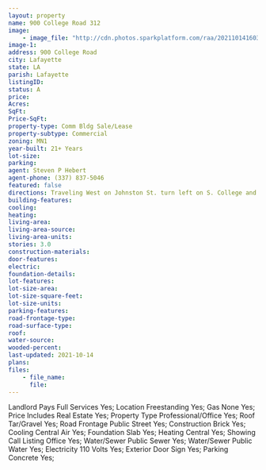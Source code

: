 ```yaml
---
layout: property
name: 900 College Road 312
image:
    - image_file: "http://cdn.photos.sparkplatform.com/raa/20211014160306452146000000.jpg"
image-1:
address: 900 College Road
city: Lafayette
state: LA
parish: Lafayette
listingID: 
status: A
price: 
Acres: 
SqFt: 
Price-SqFt: 
property-type: Comm Bldg Sale/Lease
property-subtype: Commercial
zoning: MN1
year-built: 21+ Years
lot-size: 
parking: 
agent: Steven P Hebert
agent-phone: (337) 837-5046
featured: false
directions: Traveling West on Johnston St. turn left on S. College and the building will be on the right. Approx. 1/4 mile from Johnston.
building-features: 
cooling: 
heating: 
living-area: 
living-area-source: 
living-area-units: 
stories: 3.0
construction-materials: 
door-features: 
electric: 
foundation-details: 
lot-features: 
lot-size-area: 
lot-size-square-feet: 
lot-size-units: 
parking-features: 
road-frontage-type: 
road-surface-type: 
roof: 
water-source: 
wooded-percent: 
last-updated: 2021-10-14
plans: 
files:
    - file_name:
      file:
---
```

Landlord Pays	Full Services	Yes;
Location	Freestanding	Yes;
Gas	None	Yes;
Price Includes	Real Estate	Yes;
Property Type	Professional/Office	Yes;
Roof	Tar/Gravel	Yes;
Road Frontage	Public Street	Yes;
Construction	Brick	Yes;
Cooling	Central Air	Yes;
Foundation	Slab	Yes;
Heating	Central	Yes;
Showing	Call Listing Office	Yes;
Water/Sewer	Public Sewer	Yes;
Water/Sewer	Public Water	Yes;
Electricity	110 Volts	Yes;
Exterior	Door Sign	Yes;
Parking	Concrete	Yes;

